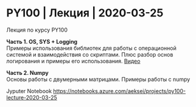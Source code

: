# PY100 | Лекция | 2020-03-25  
Лекция по курсу PY100

**Часть 1. OS, SYS + Logging**  
Примеры использования библиотек для работы с операционной системой и взаимодействия со скриптами.
Плюс разбор основ логирования и примеры его использования. [Видео](https://youtu.be/43veF80FHBU)

**Часть 2. Numpy**  
Основы работы с двумерными матрицами. Примеры работы с numpy


Jyputer Notebook
https://notebooks.azure.com/aeksei/projects/py100-lecture-2020-03-25

